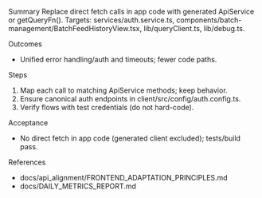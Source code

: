 Summary
Replace direct fetch calls in app code with generated ApiService or getQueryFn().
Targets: services/auth.service.ts, components/batch-management/BatchFeedHistoryView.tsx, lib/queryClient.ts, lib/debug.ts.

Outcomes
- Unified error handling/auth and timeouts; fewer code paths.

Steps
1) Map each call to matching ApiService methods; keep behavior.
2) Ensure canonical auth endpoints in client/src/config/auth.config.ts.
3) Verify flows with test credentials (do not hard-code).

Acceptance
- No direct fetch in app code (generated client excluded); tests/build pass.

References
- docs/api_alignment/FRONTEND_ADAPTATION_PRINCIPLES.md
- docs/DAILY_METRICS_REPORT.md